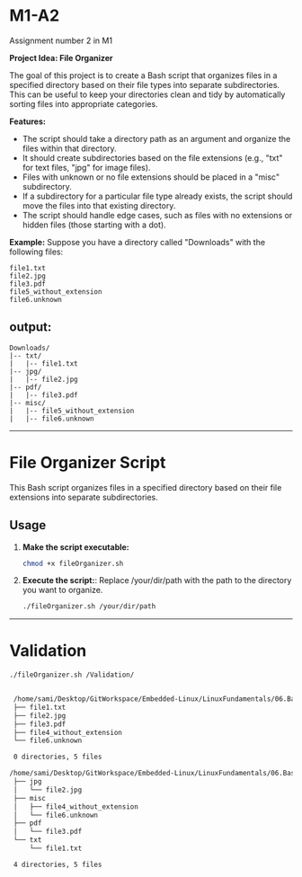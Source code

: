 # M1-A2
Assignment number 2 in M1



**Project Idea: File Organizer**

The goal of this project is to create a Bash script that organizes files in a specified directory based on their file types into separate subdirectories. This can be useful to keep your directories clean and tidy by automatically sorting files into appropriate categories.

**Features:**

- The script should take a directory path as an argument and organize the files within that directory.
- It should create subdirectories based on the file extensions (e.g., "txt" for text files, "jpg" for image files).
- Files with unknown or no file extensions should be placed in a "misc" subdirectory.
- If a subdirectory for a particular file type already exists, the script should move the files into that existing directory.
- The script should handle edge cases, such as files with no extensions or hidden files (those starting with a dot).

**Example:** Suppose you have a directory called "Downloads" with the following files:

```shell
file1.txt
file2.jpg
file3.pdf
file5_without_extension
file6.unknown
```

## output:

```shell
Downloads/
|-- txt/
|   |-- file1.txt
|-- jpg/
|   |-- file2.jpg
|-- pdf/
|   |-- file3.pdf
|-- misc/
|   |-- file5_without_extension
|   |-- file6.unknown
```
---

# File Organizer Script

This Bash script organizes files in a specified directory based on their file extensions into separate subdirectories.

## Usage

1. **Make the script executable:**

   ```bash
   chmod +x fileOrganizer.sh
   ```

2. **Execute the script:**: Replace /your/dir/path with the path to the directory you want to organize.

   ```bash
   ./fileOrganizer.sh /your/dir/path
   ```
---
# Validation

   ```bash
   ./fileOrganizer.sh /Validation/
   ```

   ```bash
   
    /home/sami/Desktop/GitWorkspace/Embedded-Linux/LinuxFundamentals/06.Bash_ShellScripting/FileOrganizer/Validation/
    ├── file1.txt
    ├── file2.jpg
    ├── file3.pdf
    ├── file4_without_extension
    └── file6.unknown

    0 directories, 5 files
   ```
   ```bash
   /home/sami/Desktop/GitWorkspace/Embedded-Linux/LinuxFundamentals/06.Bash_ShellScripting/FileOrganizer/Validation/
    ├── jpg
    │   └── file2.jpg
    ├── misc
    │   ├── file4_without_extension
    │   └── file6.unknown
    ├── pdf
    │   └── file3.pdf
    └── txt
        └── file1.txt

    4 directories, 5 files
   ```
